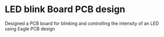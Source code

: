 # LED blink Board PCB design
 Designed a PCB board for blinking and controlling the intensity of  an LED using Eagle PCB design
